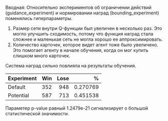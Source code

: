 Вводная:
Относительно экспериментов об ограничении действий (guidance_experiment) и нормировании наград (bounding_experiment) поменялись гиперпараметры.
1. Размер сети внутри Q-функции был увеличен в несколько раз. Это могло улучшить сходимость, потому что функция наград стала сложнее и маленькая сеть не могла хорошо ее аппроксимировать.
2. Количество карточек, которое видет агент тоже было увеличено. Это помогает агенту в начале обучения, когда он мог купить слишком много карточек.

Система наград сильно повлияла на результаты обучения.

| Experiment  |   Win |   Lose |        % |
|:------------|------:|-------:|---------:|
| Default     |   352 |    948 | 0.270769 |
| Potential   |   587 |    713 | 0.451538 |

Параметер p-value равный 1.2479e-21 сигнализирует о большой статистической значимости.